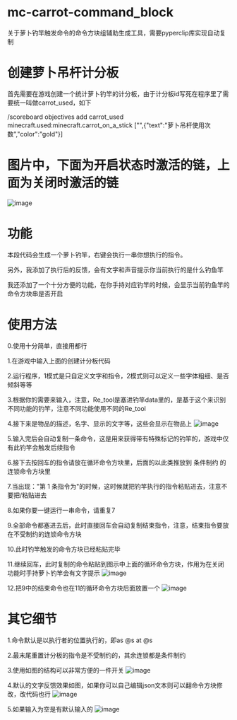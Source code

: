# mc-carrot-command_block
关于萝卜钓竿触发命令的命令方块组辅助生成工具，需要pyperclip库实现自动复制

# 创建萝卜吊杆计分板

首先需要在游戏创建一个统计萝卜钓竿的计分板，由于计分板id写死在程序里了需要统一叫做carrot_used，如下

/scoreboard objectives add carrot_used minecraft.used:minecraft.carrot_on_a_stick ["",{"text":"萝卜吊杆使用次数","color":"gold"}]

# 图片中，下面为开启状态时激活的链，上面为关闭时激活的链
![image](https://github.com/100210110/mc-carrot-command_block/assets/104227884/cdd8d7c7-79e4-4518-b1e4-a107a550b2e6)

# 功能
本段代码会生成一个萝卜钓竿，右键会执行一串你想执行的指令。

另外，我添加了执行后的反馈，会有文字和声音提示你当前执行的是什么钓鱼竿

我还添加了一个十分方便的功能，在你手持对应钓竿的时候，会显示当前钓鱼竿的命令方块串是否开启

# 使用方法
0.使用十分简单，直接用都行

1.在游戏中输入上面的创建计分板代码

2.运行程序，1模式是只自定义文字和指令，2模式则可以定义一些字体粗细、是否倾斜等等

3.根据你的需要来输入，注意，Re_tool是塞进钓竿data里的，是基于这个来识别不同功能的钓竿，注意不同功能使用不同的Re_tool

4.接下来是物品的描述，名字、显示的文字等，这些会显示在物品上
![image](https://github.com/100210110/mc-carrot-command_block/assets/104227884/7bb0f75f-1728-4a80-8c40-8fa933119986)


5.输入完后会自动复制一条命令，这是用来获得带有特殊标记的钓竿的，游戏中仅有此钓竿会触发后续指令

6.接下去按回车的指令请放在循环命令方块里，后面的以此类推放到 条件制约 的连锁命令方块里

7.当出现："第 1 条指令为"的时候，这时候就把钓竿执行的指令粘贴进去，注意不要把/粘贴进去

8.如果你要一键运行一串命令，请重复7

9.全部命令都塞进去后，此时直接回车会自动复制结束指令，注意，结束指令要放在不受制约的连锁命令方块

10.此时钓竿触发的命令方块已经粘贴完毕

11.继续回车，此时复制的命令粘贴到图示中上面的循环命令方块，作用为在关闭功能时手持萝卜钓竿会有文字提示
![image](https://github.com/100210110/mc-carrot-command_block/assets/104227884/35686ba5-542e-40a9-9fea-f816c2c90e45)


12.把9中的结束命令也在11的循环命令方块后面放置一个
![image](https://github.com/100210110/mc-carrot-command_block/assets/104227884/22442ea3-2fd9-45d7-9a4b-051ed48a3545)


# 其它细节

1.命令默认是以执行者的位置执行的，即as @s at @s

2.最末尾重置计分板的指令是不受制约的，其余连锁都是条件制约


3.使用如图的结构可以非常方便的一件开关
![image](https://github.com/100210110/mc-carrot-command_block/assets/104227884/f6c5587d-2294-4917-bb7d-88506d2f82f8)

4.默认的文字反馈效果如图，如果你可以自己编辑json文本则可以翻命令方块修改，改代码也行
![image](https://github.com/100210110/mc-carrot-command_block/assets/104227884/483e58e6-afa7-471f-a967-f3c18f3b0ae0)

5.如果输入为空是有默认输入的
![image](https://github.com/100210110/mc-carrot-command_block/assets/104227884/00ad9a90-586e-49f2-89db-7be51a9c081a)

